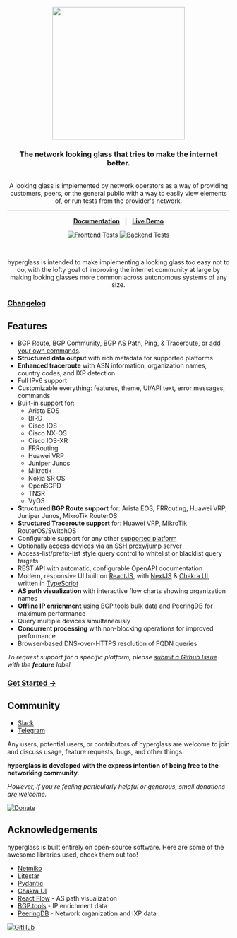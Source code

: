 <div align="center">
  <br/>
  <img src="https://res.cloudinary.com/hyperglass/image/upload/v1593916013/logo-light.svg" width=300></img>
  <br/>
  <h3>The network looking glass that tries to make the internet better.</h3>
  <br/>  
  A looking glass is implemented by network operators as a way of providing customers, peers, or the general public with a way to easily view elements of, or run tests from the provider's network.
</div>

<hr/>

<div align="center">

[**Documentation**](https://hyperglass.dev)&nbsp;&nbsp;&nbsp;|&nbsp;&nbsp;&nbsp;[**Live Demo**](https://demo.hyperglass.dev/)

[![Frontend Tests](https://img.shields.io/github/actions/workflow/status/thatmattlove/hyperglass/frontend.yml?label=Frontend%20Tests&style=for-the-badge)](https://github.com/thatmattlove/hyperglass/actions/workflows/frontend.yml)
[![Backend Tests](https://img.shields.io/github/actions/workflow/status/thatmattlove/hyperglass/backend.yml?label=Backend%20Tests&style=for-the-badge)](https://github.com/thatmattlove/hyperglass/actions/workflows/backend.yml)

<br/>

hyperglass is intended to make implementing a looking glass too easy not to do, with the lofty goal of improving the internet community at large by making looking glasses more common across autonomous systems of any size.

</div>

### [Changelog](https://hyperglass.dev/changelog)

## Features

- BGP Route, BGP Community, BGP AS Path, Ping, & Traceroute, or [add your own commands](https://hyperglass.dev/configuration/directives).
- **Structured data output** with rich metadata for supported platforms
- **Enhanced traceroute** with ASN information, organization names, country codes, and IXP detection
- Full IPv6 support
- Customizable everything: features, theme, UI/API text, error messages, commands
- Built-in support for:
  - Arista EOS
  - BIRD
  - Cisco IOS
  - Cisco NX-OS
  - Cisco IOS-XR
  - FRRouting
  - Huawei VRP
  - Juniper Junos
  - Mikrotik
  - Nokia SR OS
  - OpenBGPD
  - TNSR
  - VyOS
- **Structured BGP Route support** for: Arista EOS, FRRouting, Huawei VRP, Juniper Junos, MikroTik RouterOS
- **Structured Traceroute support** for: Huawei VRP, MikroTik RouterOS/SwitchOS
- Configurable support for any other [supported platform](https://hyperglass.dev/platforms)
- Optionally access devices via an SSH proxy/jump server
- Access-list/prefix-list style query control to whitelist or blacklist query targets
- REST API with automatic, configurable OpenAPI documentation
- Modern, responsive UI built on [ReactJS](https://reactjs.org/), with [NextJS](https://nextjs.org/) & [Chakra UI](https://chakra-ui.com/), written in [TypeScript](https://www.typescriptlang.org/)
- **AS path visualization** with interactive flow charts showing organization names
- **Offline IP enrichment** using BGP.tools bulk data and PeeringDB for maximum performance
- Query multiple devices simultaneously
- **Concurrent processing** with non-blocking operations for improved performance
- Browser-based DNS-over-HTTPS resolution of FQDN queries

*To request support for a specific platform, please [submit a Github Issue](https://github.com/thatmattlove/hyperglass/issues/new) with the **feature** label.*

### [Get Started →](https://hyperglass.dev/installation)

## Community

- [Slack](https://netdev.chat/)
- [Telegram](https://t.me/hyperglasslg)

Any users, potential users, or contributors of hyperglass are welcome to join and discuss usage, feature requests, bugs, and other things.

**hyperglass is developed with the express intention of being free to the networking community**.

*However, if you're feeling particularly helpful or generous, small donations are welcome.*

[![Donate](https://img.shields.io/badge/Donate-blue.svg?logo=paypal&style=for-the-badge)](https://www.paypal.com/cgi-bin/webscr?cmd=_s-xclick&hosted_button_id=ZQFH3BB2B5M3E&source=url)

## Acknowledgements

hyperglass is built entirely on open-source software. Here are some of the awesome libraries used, check them out too!

- [Netmiko](https://github.com/ktbyers/netmiko)
- [Litestar](https://litestar.dev)
- [Pydantic](https://docs.pydantic.dev/latest/)
- [Chakra UI](https://chakra-ui.com/)
- [React Flow](https://reactflow.dev/) - AS path visualization
- [BGP.tools](https://bgp.tools/) - IP enrichment data
- [PeeringDB](https://peeringdb.com/) - Network organization and IXP data

[![GitHub](https://img.shields.io/github/license/thatmattlove/hyperglass?color=330036&style=for-the-badge)](https://github.com/thatmattlove/hyperglass/blob/main/LICENSE)
